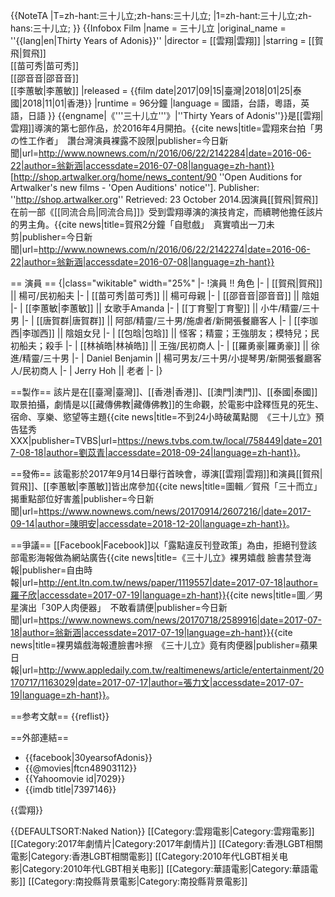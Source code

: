 {{NoteTA
|T=zh-hant:三十儿立;zh-hans:三十儿立;
|1=zh-hant:三十儿立;zh-hans:三十儿立;
}}
{{Infobox Film
|name = 三十儿立
|original_name = ''{{lang|en|Thirty Years of Adonis}}''
|director = [[雲翔|雲翔]] 
|starring = [[賀飛|賀飛]]<br/>[[苗可秀|苗可秀]]<br/>[[邵音音|邵音音]]<br/>[[李蕙敏|李蕙敏]]
|released = {{film date|2017|09|15|臺灣|2018|01|25|泰國|2018|11|01|香港}}
|runtime = 96分鐘
|language = 國語，台語，粵語，英語，日語
}}
{{engname|《'''三十儿立'''》|''Thirty Years of Adonis''}}是[[雲翔|雲翔]]導演的第七部作品，於2016年4月開拍。<ref>{{cite news|title=雲翔來台拍「男の性工作者」　讚台灣演員裸露不設限|publisher=今日新聞|url=http://www.nownews.com/n/2016/06/22/2142284|date=2016-06-22|author=翁新涵|accessdate=2016-07-08|language=zh-hant}}</ref><ref>[http://shop.artwalker.org/home/news_content/90 ''Open Auditions for Artwalker's new films - 'Open Auditions' notice'']. Publisher: ''http://shop.artwalker.org'' Retrieved: 23 October 2014.</ref>因演員[[賀飛|賀飛]]在前一部《[[同流合烏|同流合烏]]》受到雲翔導演的演技肯定，而續聘他擔任該片的男主角。<ref>{{cite news|title=賀飛2分鐘「自慰戲」　真實噴出一刀未剪|publisher=今日新聞|url=http://www.nownews.com/n/2016/06/22/2142274|date=2016-06-22|author=翁新涵|accessdate=2016-07-08|language=zh-hant}}</ref>

== 演員 ==
{|class="wikitable" width="25%" 
|-
!演員 !! 角色
|-
| [[賀飛|賀飛]] || 楊可/民初船夫
|-
| [[苗可秀|苗可秀]] || 楊可母親
|-
| [[邵音音|邵音音]] || 陰姐
|-
| [[李蕙敏|李蕙敏]] || 女歌手Amanda
|-
| [[丁育聖|丁育聖]] || 小牛/精靈/三十男
|-
| [[唐賀群|唐賀群]] || 阿部/精靈/三十男/施虐者/新開張餐廳客人
|-
| [[李珈西|李珈西]] || 陰姐女兒
|-
| [[包晗|包晗]] || 怪客；精靈；王強朋友；模特兒；民初船夫；殺手
|-
| [[林禎皓|林禎皓]] || 王強/民初商人
|-
| [[羅勇豪|羅勇豪]] || 徐進/精靈/三十男
|-
| Daniel Benjamin || 楊可男友/三十男/小提琴男/新開張餐廳客人/民初商人
|-
| Jerry Hoh || 老者
|-
|}

==製作==
該片是在[[臺灣|臺灣]]、[[香港|香港]]、[[澳門|澳門]]、[[泰國|泰國]]取景拍攝，劇情是以[[藏傳佛教|藏傳佛教]]的生命觀，於電影中詮釋恆見的死生、宿命、享樂、慾望等主題<ref>{{cite news|title=不到24小時破萬點閱　《三十儿立》預告猛秀XXX|publisher=TVBS|url=https://news.tvbs.com.tw/local/758449|date=2017-08-18|author=劉苡青|accessdate=2018-09-24|language=zh-hant}}</ref>。

==發佈==
該電影於2017年9月14日舉行首映會，導演[[雲翔|雲翔]]和演員[[賀飛|賀飛]]、[[李蕙敏|李蕙敏]]皆出席參加<ref>{{cite news|title=圖輯／賀飛「三十而立」揭重點部位好害羞|publisher=今日新聞|url=https://www.nownews.com/news/20170914/2607216/|date=2017-09-14|author=陳明安|accessdate=2018-12-20|language=zh-hant}}</ref>。

==爭議==
[[Facebook|Facebook]]以「露點違反刊登政策」為由，拒絕刊登該部電影海報做為網站廣告<ref>{{cite news|title=《三十儿立》裸男嬉戲 臉書禁登海報|publisher=自由時報|url=http://ent.ltn.com.tw/news/paper/1119557|date=2017-07-18|author=羅子欣|accessdate=2017-07-19|language=zh-hant}}</ref><ref>{{cite news|title=圖／男星演出「30P人肉便器」　不敢看請便|publisher=今日新聞|url=https://www.nownews.com/news/20170718/2589916|date=2017-07-18|author=翁新涵|accessdate=2017-07-19|language=zh-hant}}</ref><ref>{{cite news|title=裸男嬉戲海報遭臉書咔擦　《三十儿立》竟有肉便器|publisher=蘋果日報|url=http://www.appledaily.com.tw/realtimenews/article/entertainment/20170717/1163029|date=2017-07-17|author=張力文|accessdate=2017-07-19|language=zh-hant}}</ref>。

==参考文献==
{{reflist}}

==外部連結==
* {{facebook|30yearsofAdonis}}
* {{@movies|ftcn48903112}}
* {{Yahoomovie id|7029}}
* {{imdb title|7397146}}

{{雲翔}}

{{DEFAULTSORT:Naked Nation}}
[[Category:雲翔電影|Category:雲翔電影]]
[[Category:2017年劇情片|Category:2017年劇情片]]
[[Category:香港LGBT相關電影|Category:香港LGBT相關電影]]
[[Category:2010年代LGBT相关电影|Category:2010年代LGBT相关电影]]
[[Category:華語電影|Category:華語電影]]
[[Category:南投縣背景電影|Category:南投縣背景電影]]